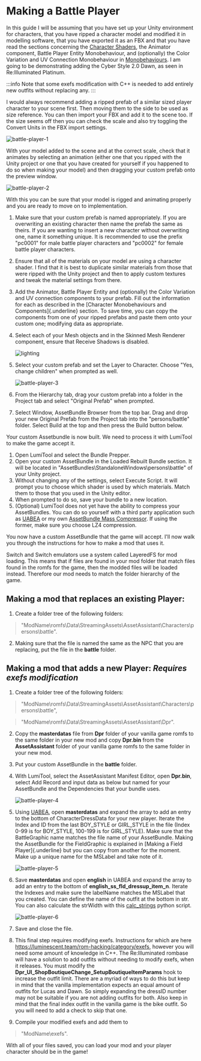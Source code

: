 # Making a Battle Player

In this guide I will be assuming that you have set up your Unity environment for characters, that you have ripped a character model and modified it in modelling software, that you have exported it as an FBX and that you have read the sections concerning the [Character Shaders](/rom-hacking/category/character-shaders), the Animator component, Battle Player Entity Monobehaviour, and (optionally) the Color Variation and UV Connection Monobehaviour in [Monobehaviours](/rom-hacking/category/character-monobehaviours-and-components).
I am going to be demonstrating adding the Cyber Style 2.0 Dawn, as seen in Re:Illuminated Platinum.

:::info
Note that some exefs modification with C++ is needed to add entirely new outfits without replacing any.
:::

I would always recommend adding a ripped prefab of a similar sized player character to your scene first. Then moving them to the side to be used as size reference.
You can then import your FBX and add it to the scene too. If the size seems off then you can check the scale and also try toggling the Convert Units in the FBX import settings.

![battle-player-1](/img/lumitool-guides/characters/battle-player-1.gif)

With your model added to the scene and at the correct scale, check that it animates by selecting an animation (either one that you ripped with the Unity project or one that you have created for yourself if you happened to do so when making your model) and then dragging your custom prefab onto the preview window.

![battle-player-2](/img/lumitool-guides/characters/battle-player-2.gif)

With this you can be sure that your model is rigged and animating properly and you are ready to move on to implementation.

1. Make sure that your custom prefab is named appropriately. If you are overwriting an existing character then name the prefab the same as theirs. If you are wanting to insert a new character without overwriting one, name it something unique. It is recommended to use the prefix "pc0001" for male battle player characters and "pc0002" for female battle player characters.
2. Ensure that all of the materials on your model are using a character shader. I find that it is best to duplicate similar materials from those that were ripped with the Unity project and then to apply custom textures and tweak the material settings from there.
3. Add the Animator, Battle Player Entity and (optionally) the Color Variation and UV connection components to your prefab. Fill out the information for each as described in the [Character Monobehaviours and Components]{.underline} section. To save time, you can copy the components from one of your ripped prefabs and paste them onto your custom one; modifying data as appropriate.
4. Select each of your Mesh objects and in the Skinned Mesh Renderer component, ensure that Receive Shadows is disabled.

    ![lighting](/img/lumitool-guides/characters/lighting.webp)
5. Select your custom prefab and set the Layer to Character. Choose "Yes, change children" when prompted as well.

    ![battle-player-3](/img/lumitool-guides/characters/battle-player-3.webp)
6. From the Hierarchy tab, drag your custom prefab into a folder in the Project tab and select "Original Prefab" when prompted.
7. Select Window, AssetBundle Browser from the top bar. Drag and drop your new Original Prefab from the Project tab into the "persons/battle" folder. Select Build at the top and then press the Build button below.

Your custom Assetbundle is now built. We need to process it with LumiTool to make the game accept it.

1. Open LumiTool and select the Bundle Prepper.
2. Open your custom AssetBundle in the Loaded Rebuilt Bundle section. It will be located in "AssetBundles\StandaloneWindows\persons\battle" of your Unity project.
3. Without changing any of the settings, select Execute Script. It will prompt you to choose which shader is used by which materials. Match them to those that you used in the Unity editor.
4. When prompted to do so, save your bundle to a new location.
5. (Optional) LumiTool does not yet have the ability to compress your AssetBundles. You can do so yourself with a third party application such as [UABEA](https://github.com/nesrak1/UABEA) or my own [AssetBundle Mass Compressor](https://github.com/ProfBlack/AssetBundle-Mass-Compressor). If using the former, make sure you choose LZ4 compression.

You now have a custom AssetBundle that the game will accept. I'll now walk you through the instructions for how to make a mod that uses it.

Switch and Switch emulators use a system called LayeredFS for mod loading. This means that if files are found in your mod folder that match files found in the romfs for the game, then the modded files will be loaded instead.
Therefore our mod needs to match the folder hierarchy of the game.

## Making a mod that replaces an existing Player:

1. Create a folder tree of the following folders:
> "ModName\romfs\Data\StreamingAssets\AssetAssistant\Characters\persons\battle".
2. Making sure that the file is named the same as the NPC that you are replacing, put the file in the **battle** folder.

## Making a mod that adds a new Player: ***Requires exefs modification***

1. Create a folder tree of the following folders:

> "ModName\romfs\Data\StreamingAssets\AssetAssistant\Characters\persons\battle",

> "ModName\romfs\Data\StreamingAssets\AssetAssistant\Dpr".

2. Copy the **masterdatas** file from **Dpr** folder of your vanilla game romfs to the same folder in your new mod and copy **Dpr.bin** from the **AssetAssistant** folder of your vanilla game romfs to the same folder in your new mod.
3. Put your custom AssetBundle in the **battle** folder.
4. With LumiTool, select the AssetAssistant Manifest Editor, open **Dpr.bin**, select Add Record and input data as below but named for your AssetBundle and the Dependencies that your bundle uses.

    ![battle-player-4](/img/lumitool-guides/characters/battle-player-4.webp)
5. Using [UABEA](https://github.com/nesrak1/UABEA), open **masterdatas** and expand the array to add an entry to the bottom of CharacterDressData for your new player. Iterate the Index and ID from the last BOY_STYLE or GIRL_STYLE in the file (Index 0-99 is for BOY_STYLE, 100-199 is for GIRL_STYLE). Make sure that the BattleGraphic name matches the file name of your AssetBundle. Making the AssetBundle for the FieldGraphic is explained in [Making a Field Player]{.underline} but you can copy from another for the moment. Make up a unique name for the MSLabel and take note of it.

    ![battle-player-5](/img/lumitool-guides/characters/battle-player-5.webp)
6. Save **masterdatas** and open **english** in UABEA and expand the array to add an entry to the bottom of **english_ss_fld_dressup_item_n**. Iterate the Indexes and make sure the labelName matches the MSLabel that you created. You can define the name of the outfit at the bottom in str. You can also calculate the strWidth with this [calc_strings](https://github.com/SaltContainer/Lumi_Small_Scripts/tree/main/calc_strings) python script.

    ![battle-player-6](/img/lumitool-guides/characters/battle-player-6.webp)
7. Save and close the file.
8. This final step requires modifying exefs. Instructions for which are here https://luminescent.team/rom-hacking/category/exefs, however you will need some amount of knowledge in C++. The Re:Illuminated rombase will have a solution to add outfits without needing to modify exefs, when it releases.
    You must modify the **Dpr_UI_ShopBoutiqueChange_SetupBoutiqueItemParams** hook to increase the outfit limit. There are a myriad of ways to do this but keep in mind that the vanilla implementation expects an equal amount of outfits for Lucas and Dawn. So simply expanding the dressID number may not be suitable if you are not adding outfits for both. Also keep in mind that the final index outfit in the vanilla game is the bike outfit. So you will need to add a check to skip that one.
9. Compile your modified exefs and add them to
> "ModName\exefs".

With all of your files saved, you can load your mod and your player character should be in the game!
